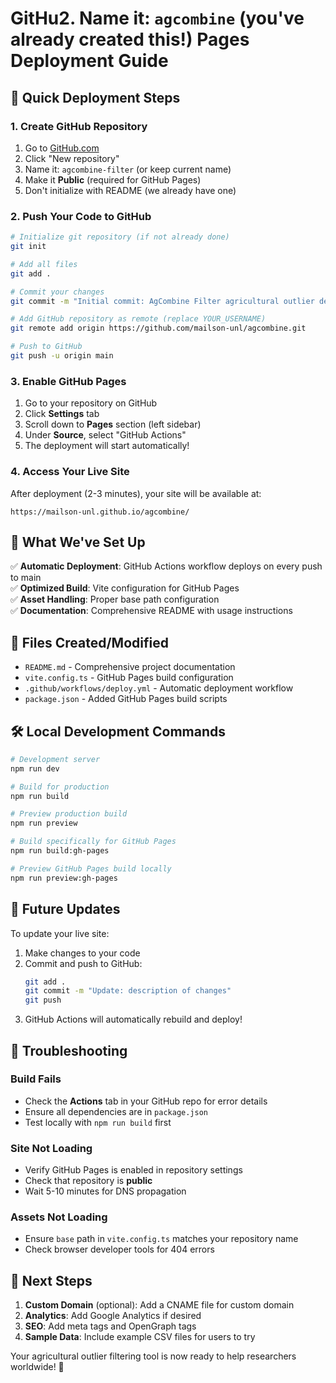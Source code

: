 # GitHu2. Name it: `agcombine` (you've already created this!) Pages Deployment Guide

## 🚀 Quick Deployment Steps

### 1. Create GitHub Repository
1. Go to [GitHub.com](https://github.com)
2. Click "New repository"
3. Name it: `agcombine-filter` (or keep current name)
4. Make it **Public** (required for GitHub Pages)
5. Don't initialize with README (we already have one)

### 2. Push Your Code to GitHub
```bash
# Initialize git repository (if not already done)
git init

# Add all files
git add .

# Commit your changes
git commit -m "Initial commit: AgCombine Filter agricultural outlier detection tool"

# Add GitHub repository as remote (replace YOUR_USERNAME)
git remote add origin https://github.com/mailson-unl/agcombine.git

# Push to GitHub
git push -u origin main
```

### 3. Enable GitHub Pages
1. Go to your repository on GitHub
2. Click **Settings** tab
3. Scroll down to **Pages** section (left sidebar)
4. Under **Source**, select "GitHub Actions"
5. The deployment will start automatically!

### 4. Access Your Live Site
After deployment (2-3 minutes), your site will be available at:
```
https://mailson-unl.github.io/agcombine/
```

## 🔧 What We've Set Up

✅ **Automatic Deployment**: GitHub Actions workflow deploys on every push to main  
✅ **Optimized Build**: Vite configuration for GitHub Pages  
✅ **Asset Handling**: Proper base path configuration  
✅ **Documentation**: Comprehensive README with usage instructions  

## 📁 Files Created/Modified

- `README.md` - Comprehensive project documentation
- `vite.config.ts` - GitHub Pages build configuration
- `.github/workflows/deploy.yml` - Automatic deployment workflow
- `package.json` - Added GitHub Pages build scripts

## 🛠️ Local Development Commands

```bash
# Development server
npm run dev

# Build for production
npm run build

# Preview production build
npm run preview

# Build specifically for GitHub Pages
npm run build:gh-pages

# Preview GitHub Pages build locally
npm run preview:gh-pages
```

## 🔄 Future Updates

To update your live site:
1. Make changes to your code
2. Commit and push to GitHub:
   ```bash
   git add .
   git commit -m "Update: description of changes"
   git push
   ```
3. GitHub Actions will automatically rebuild and deploy!

## 🐛 Troubleshooting

### Build Fails
- Check the **Actions** tab in your GitHub repo for error details
- Ensure all dependencies are in `package.json`
- Test locally with `npm run build` first

### Site Not Loading
- Verify GitHub Pages is enabled in repository settings
- Check that repository is **public**
- Wait 5-10 minutes for DNS propagation

### Assets Not Loading
- Ensure `base` path in `vite.config.ts` matches your repository name
- Check browser developer tools for 404 errors

## 🎯 Next Steps

1. **Custom Domain** (optional): Add a CNAME file for custom domain
2. **Analytics**: Add Google Analytics if desired
3. **SEO**: Add meta tags and OpenGraph tags
4. **Sample Data**: Include example CSV files for users to try

Your agricultural outlier filtering tool is now ready to help researchers worldwide! 🌾
